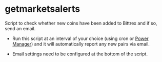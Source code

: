 # getmarketsalerts
Script to check whether new coins have been added to Bittrex and if so, send an email.

- Run this script at an interval of your choice (using cron or [Power Manager](https://www.dssw.co.uk/blog/2011-05-22-how-to-run-a-shell-script-every-day-on-a-mac/)) and it will automatically report any new pairs via email.

- Email settings need to be configured at the bottom of the script.
